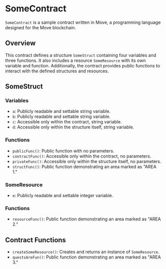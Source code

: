 # SomeContract

`SomeContract` is a sample contract written in Move, a programming language designed for the Move blockchain.

## Overview

This contract defines a structure `SomeStruct` containing four variables and three functions. It also includes a resource `SomeResource` with its own variable and function. Additionally, the contract provides public functions to interact with the defined structures and resources.

## SomeStruct

### Variables
- `a`: Publicly readable and settable string variable.
- `b`: Publicly readable and settable string variable.
- `c`: Accessible only within the contract, string variable.
- `d`: Accessible only within the structure itself, string variable.

### Functions
- `publicFunc()`: Public function with no parameters.
- `contractFunc()`: Accessible only within the contract, no parameters.
- `privateFunc()`: Accessible only within the structure itself, no parameters.
- `structFunc()`: Public function demonstrating an area marked as "AREA 1."

### SomeResource

- `e`: Publicly readable and settable integer variable.

### Functions
- `resourceFunc()`: Public function demonstrating an area marked as "AREA 2."

## Contract Functions

- `createSomeResource()`: Creates and returns an instance of `SomeResource`.
- `questsAreFun()`: Public function demonstrating an area marked as "AREA 3."

